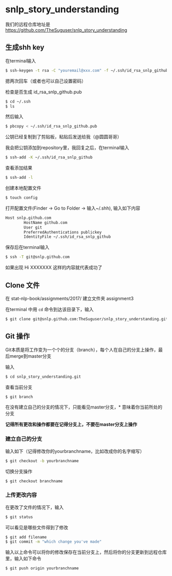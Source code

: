 # snlp_story_understanding

我们的远程仓库地址是 https://github.com/TheSuguser/snlp_story_understanding

## 生成shh key

在terminal输入

```bash
$ ssh-keygen -t rsa -C "youremail@xxx.com" -f ~/.ssh/id_rsa_snlp_github
```

摁两次回车（或者也可以自己设置密码）

检查是否生成 id_rsa_snlp_github.pub

```bash
$ cd ~/.ssh
$ ls
```

然后输入

```bash
$ pbcopy < ~/.ssh/id_rsa_snlp_github.pub
```

公钥已经复制到了剪贴板，粘贴后发送给我（@圆圆哥哥）

我会把公钥添加到repository里，我回复之后，在terminal输入

```bash
$ ssh-add -K ~/.ssh/id_rsa_snlp_github
```

查看添加结果

```bash
$ ssh-add -l
```

创建本地配置文件

```bash
$ touch config
```

打开配置文件(Finder -> Go to Folder -> 输入~/.shh), 输入如下内容

```bash
Host snlp.github.com
		HostName github.com
		User git
		PreferredAuthentications publickey
		IdentityFile ~/.ssh/id_rsa_snlp_github
```

保存后在terminal输入

```bash
$ ssh -T git@snlp.github.com
```

如果出现 Hi XXXXXXX 这样的内容就代表成功了



## Clone 文件

在 stat-nlp-book/assignments/2017/ 建立文件夹 assignment3

在terminal 中用 ``cd`` 命令到达该目录下，输入

```bash
$ git clone git@snlp.github.com:TheSuguser/snlp_story_understanding.git
```



## Git 操作

Git本质是将工作变为一个个的分支（branch），每个人在自己的分支上操作，最后merge到master分支

输入

```bash
$ cd snlp_story_understanding.git
```

查看当前分支

```bash
$ git branch
```

在没有建立自己的分支的情况下，只能看见master分支，* 意味着你当前所处的分支

**记得所有更改和操作都要在记得分支上，不要在master分支上操作**

### 建立自己的分支

输入如下（记得修改你的yourbranchname，比如改成你的名字缩写）

```bash
$ git checkout -b yourbranchname
```

切换分支操作

```bash
$ git checkout branchname
```



### 上传更改内容

在更改了文件的情况下，输入

```bash
$ git status
```

可以看见是哪些文件得到了修改

```bash
$ git add filename
$ git commit -m "which change you've made"
```

输入以上命令可以将你的修改保存在当前分支上，然后将你的分支更新到远程仓库里，输入如下命令

```bash
$ git push origin yourbranchname
```

